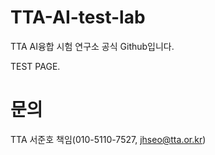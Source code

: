 # TTA-AI-test-lab

TTA AI융합 시험 연구소 공식 Github입니다.

TEST PAGE.

# 문의
TTA 서준호 책임(010-5110-7527, jhseo@tta.or.kr)
